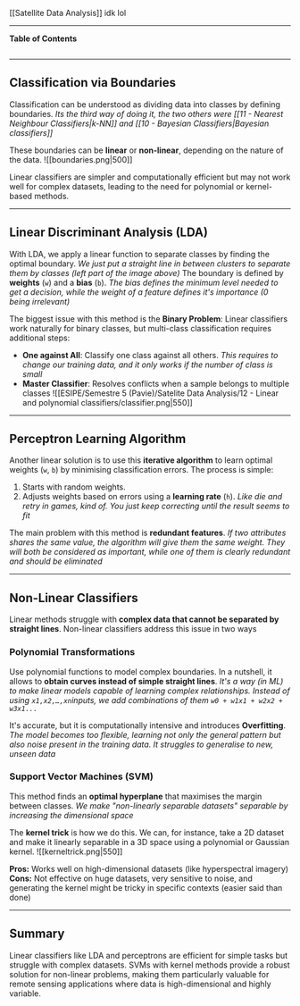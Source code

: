 [[Satellite Data Analysis]]
idk lol
****
**Table of Contents**
```table-of-contents
```

****
## Classification via Boundaries

Classification can be understood as dividing data into classes by defining boundaries.
	*Its the third way of doing it, the two others were [[11 - Nearest Neighbour Classifiers|k-NN]] and [[10 - Bayesian Classifiers|Bayesian classifiers]]*

These boundaries can be **linear** or **non-linear**, depending on the nature of the data. 
![[boundaries.png|500]]

Linear classifiers are simpler and computationally efficient but may not work well for complex datasets, leading to the need for polynomial or kernel-based methods.


****
## Linear Discriminant Analysis (LDA)

With LDA, we apply a linear function to separate classes by finding the optimal boundary.
	*We just put a straight line in between clusters to separate them by classes (left part of the image above)*
The boundary is defined by **weights** (`w`) and a **bias** (`b`).
	*The bias defines the minimum level needed to get a decision, while the weight of a feature defines it's importance (0 being irrelevant)*

The biggest issue with this method is the **Binary Problem**: Linear classifiers work naturally for binary classes, but multi-class classification requires additional steps:
- **One against All**: Classify one class against all others.
	*This requires to change our training data, and it only works if the number of class is small*
- **Master Classifier**: Resolves conflicts when a sample belongs to multiple classes
![[ESIPE/Semestre 5 (Pavie)/Satelite Data Analysis/12 - Linear and polynomial classifiers/classifier.png|550]]


****
## Perceptron Learning Algorithm

Another linear solution is to use this **iterative algorithm** to learn optimal weights (`w`, `b`) by minimising classification errors.
The process is simple:
1. Starts with random weights.
2. Adjusts weights based on errors using a **learning rate** (`h`).
*Like die and retry in games, kind of. You just keep correcting until the result seems to fit*

The main problem with this method is **redundant features**.
	*If two attributes shares the same value, the algorithm will give them the same weight. They will both be considered as important, while one of them is clearly redundant and should be eliminated*


****
## Non-Linear Classifiers

Linear methods struggle with **complex data that cannot be separated by straight lines**.
Non-linear classifiers address this issue in two ways

### Polynomial Transformations

Use polynomial functions to model complex boundaries. In a nutshell, it allows to **obtain curves instead of simple straight lines**. 
	*It's a way (in ML) to make linear models capable of learning complex relationships.
	Instead of using `x1​,x2​,…,xn​` inputs, we add combinations of them `w0 + w1x1 + w2x2 + w3x1...`*

It's accurate, but it is computationally intensive and introduces **Overfitting**.
	*The model becomes too flexible, learning not only the general pattern but also noise present in the training data. It struggles to generalise to new, unseen data*


### Support Vector Machines (SVM)

This method finds an **optimal hyperplane** that maximises the margin between classes.
	*We make "non-linearly separable datasets" separable by increasing the dimensional space*

The **kernel trick** is how we do this. We can, for instance, take a 2D dataset and make it linearly separable in a 3D space using a polynomial or Gaussian kernel.
![[kerneltrick.png|550]]

**Pros:** Works well on high-dimensional datasets (like hyperspectral imagery)
**Cons:** Not effective on huge datasets, very sensitive to noise, and generating the kernel might be tricky in specific contexts (easier said than done)


****
## Summary

Linear classifiers like LDA and perceptrons are efficient for simple tasks but struggle with complex datasets. 
SVMs with kernel methods provide a robust solution for non-linear problems, making them particularly valuable for remote sensing applications where data is high-dimensional and highly variable.